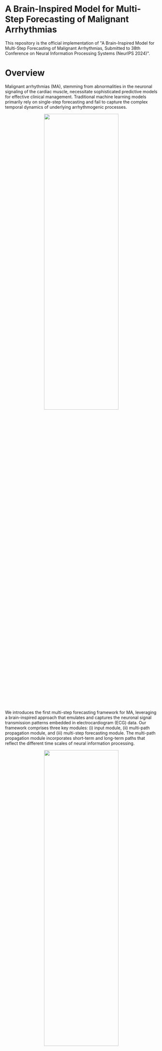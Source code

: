 # A Brain-Inspired Model for Multi-Step Forecasting of Malignant Arrhythmias
This repository is the official implementation of "A Brain-Inspired Model for Multi-Step Forecasting of Malignant Arrhythmias, Submitted to 38th Conference on Neural Information Processing Systems (NeurIPS 2024)".

# Overview
Malignant arrhythmias (MA), stemming from abnormalities in the neuronal signaling of the cardiac muscle, necessitate sophisticated predictive models for effective clinical management. Traditional machine learning models primarily rely on single-step forecasting and fail to capture the complex temporal dynamics of underlying arrhythmogenic processes. 

<p align="center"><img src=https://github.com/multistepMA/brain-inspiredMSMA/assets/170433512/5f21acbd-865e-47d7-880d-28dbc218fb8a width="70%" height="50%"></p>

We introduces the first multi-step forecasting framework for MA, leveraging a brain-inspired approach that emulates and captures the neuronal signal transmission patterns embedded in electrocardiogram (ECG) data. Our framework comprises three key modules: (i) input module, (ii) multi-path propagation module, and (iii) multi-step forecasting module. The multi-path propagation module incorporates short-term and long-term paths that reflect the different time scales of neural information processing. 


<p align="center"><img src = https://github.com/multistepMA/brain-inspiredMSMA/assets/170433512/457fbdb5-3382-40e5-b207-a3d8bd2ea014 width="70%" height="50%"></p>

<p align="center"><img src = https://github.com/multistepMA/brain-inspiredMSMA/assets/170433512/28b06a5d-1e9d-4cf7-ab62-c6d646c77913 width="70%" height="50%"></p>




# Requirements
To install requirements:

```bash
pip install -r requirements.txt
```


# Dataset
1. MIT-BIH Malignant Ventricular Ectopy Database (MADB): https://physionet.org/content/vfdb/1.0.0/
2. Sudden Cardiac Death Holter Database (SCHDB): https://physionet.org/content/sddb/1.0.0/

To process dataset as mentioned above, run this command:
For MADB:
```bash
python preprocessing_MADB.py --path <path_to_data> --outpath <path_to_processed_data>
```

For SCHDB:
```bash
python preprocessing_SCHDB.py --path <path_to_data> --outpath <path_to_processed_data>
```

- path_to_data: original dataset path
- path_to_processed_data: save path of processed dataset
 

# Training
To train the model in the paper, run this command:
```bash
python train.py --path <path_to_data> --model_save_dir <drectory_saved_model> --outpath <path_to_processed_data> --model_name <model_name_saved>
```

# Evaluation
To evaluate the model in the paper, run this command:
```bash
python evaluate.py --path <path_to_data> --model_save_dir <drectory_saved_model> --outpath <path_to_processed_data> --model_name <model_name_saved>
```

# Results
Evaluated on two benchmark datasets, our model outperforms existing state-of-the-art models and baseline multi-step models in both short-term and long-term forecasting tasks. The results not only demonstrate the potential of our model in providing a robust clinical tool for fine-grained arrhythmia intervention but also offer valuable insights for advancing multi-step forecasting in other applications.

<p align="center"><img src = https://github.com/multistepMA/brain-inspiredMSMA/assets/170433512/d077dafd-bbcc-4b21-b129-d9c16e910872 width="70%" height="50%"></p>
<p align="center"><img src = https://github.com/multistepMA/brain-inspiredMSMA/assets/170433512/5276c092-63d8-4c05-a908-39a6ed3f680c width="70%" height="50%"></p>
<p align="center"><img src = https://github.com/multistepMA/brain-inspiredMSMA/assets/170433512/f1358678-3c57-476c-bff4-d73ed108c999  width="70%" height="50%"></p>

